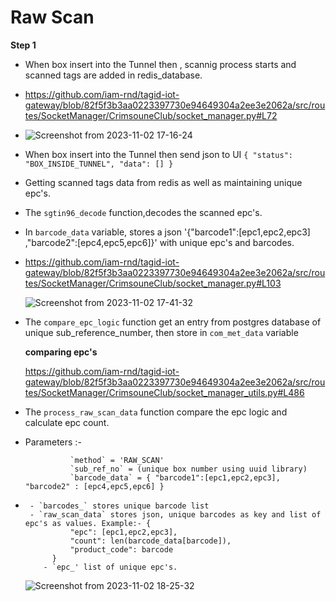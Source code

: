 # Raw Scan

**Step 1** 

   
-   When box insert into the Tunnel then , scannig process starts and scanned tags are added in redis_database.
-   https://github.com/iam-rnd/tagid-iot-gateway/blob/82f5f3b3aa0223397730e94649304a2ee3e2062a/src/routes/SocketManager/CrimsouneClub/socket_manager.py#L72
-   
     ![Screenshot from 2023-11-02 17-16-24](https://github.com/Aishwarya1307/CREATE_REACT_APP/assets/125255809/61ebc93d-d5de-44eb-a952-9f59823ec2ab)

-   When box insert into the Tunnel then send json to UI `{
                    "status": "BOX_INSIDE_TUNNEL",
                    "data": []
                }` 

-   Getting scanned tags data from redis as well as maintaining unique epc's.
-   The `sgtin96_decode` function,decodes the scanned epc's.
-   In `barcode_data` variable, stores a json '{"barcode1":[epc1,epc2,epc3] ,"barcode2":[epc4,epc5,epc6]}' with unique epc's and barcodes.
-   https://github.com/iam-rnd/tagid-iot-gateway/blob/82f5f3b3aa0223397730e94649304a2ee3e2062a/src/routes/SocketManager/CrimsouneClub/socket_manager.py#L103
   
      ![Screenshot from 2023-11-02 17-41-32](https://github.com/Aishwarya1307/CREATE_REACT_APP/assets/125255809/587ba34a-c844-43af-901e-0f6f191e3a2c)

-   The `compare_epc_logic` function get an entry from postgres database of unique sub_reference_number, then store in `com_met_data` variable

    **comparing epc's**
    
    https://github.com/iam-rnd/tagid-iot-gateway/blob/82f5f3b3aa0223397730e94649304a2ee3e2062a/src/routes/SocketManager/CrimsouneClub/socket_manager_utils.py#L486
    
-   The `process_raw_scan_data` function compare the epc logic and calculate epc count.
-   Parameters :-
  
                  `method` = 'RAW_SCAN'
                  `sub_ref_no` = (unique box number using uuid library)
                  `barcode_data` = { "barcode1":[epc1,epc2,epc3], "barcode2" : [epc4,epc5,epc6] }
    
-
       - `barcodes_` stores unique barcode list
       - `raw_scan_data` stores json, unique barcodes as key and list of epc's as values. Example:- {
                "epc": [epc1,epc2,epc3],
                "count": len(barcode_data[barcode]),
                "product_code": barcode
            }
          - `epc_' list of unique epc's.

  ![Screenshot from 2023-11-02 18-25-32](https://github.com/Aishwarya1307/CREATE_REACT_APP/assets/125255809/4d767142-7efc-459d-b3c7-1e004e45abbf)


    
